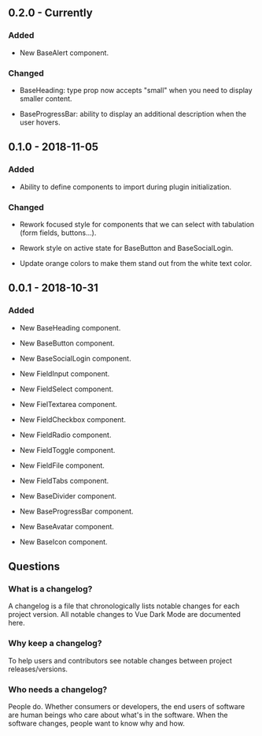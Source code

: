 ## 0.2.0 - Currently

### Added

- New BaseAlert component.

### Changed

- BaseHeading: type prop now accepts "small" when you need to display smaller content.

- BaseProgressBar: ability to display an additional description when the user hovers.

## 0.1.0 - 2018-11-05

### Added

- Ability to define components to import during plugin initialization.

### Changed

- Rework focused style for components that we can select with tabulation (form fields, buttons...).

- Rework style on active state for BaseButton and BaseSocialLogin.

- Update orange colors to make them stand out from the white text color.

## 0.0.1 - 2018-10-31

### Added

- New BaseHeading component.

- New BaseButton component.

- New BaseSocialLogin component.

- New FieldInput component.

- New FieldSelect component.

- New FielTextarea component.

- New FieldCheckbox component.

- New FieldRadio component.

- New FieldToggle component.

- New FieldFile component.

- New FieldTabs component.

- New BaseDivider component.

- New BaseProgressBar component.

- New BaseAvatar component.

- New BaseIcon component.

## Questions

### What is a changelog?

A changelog is a file that chronologically lists notable changes for each project version. All notable changes to Vue Dark Mode are documented here.

### Why keep a changelog?

To help users and contributors see notable changes between project releases/versions.

### Who needs a changelog?

People do. Whether consumers or developers, the end users of software are human beings who care about what's in the software. When the software changes, people want to know why and how.
